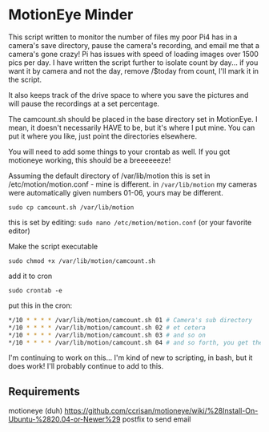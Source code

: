 # MotionEye Minder
This script written to monitor the number of files my poor Pi4 has in a camera's save directory, pause the camera's recording, and email me that a camera's gone crazy! Pi has issues with speed of loading images over 1500 pics per day. I have written the script further to isolate count by day... if you want it by camera and not the day, remove /$today from count, I'll mark it in the script.

It also keeps track of the drive space to where you save the pictures and will pause the recordings at a set percentage.

The camcount.sh should be placed in the base directory set in MotionEye. I mean, it doesn't necessarily HAVE to be, but it's where I put mine. You can put it where you like, just point the directories elsewhere.

You will need to add some things to your crontab as well.
If you got motioneye working, this should be a breeeeeeze!

Assuming the default directory of /var/lib/motion 
this is set in /etc/motion/motion.conf - mine is different.
in `/var/lib/motion` my cameras were automatically given numbers 01-06, yours may be different.

```
sudo cp camcount.sh /var/lib/motion
```
this is set by editing: `sudo nano /etc/motion/motion.conf` (or your favorite editor)

Make the script executable
```
sudo chmod +x /var/lib/motion/camcount.sh
```
add it to cron
```
sudo crontab -e
```
put this in the cron:
```bash
*/10 * * * * /var/lib/motion/camcount.sh 01 # Camera's sub directory
*/10 * * * * /var/lib/motion/camcount.sh 02 # et cetera
*/10 * * * * /var/lib/motion/camcount.sh 03 # and so on
*/10 * * * * /var/lib/motion/camcount.sh 04 # and so forth, you get the idea
```
I'm continuing to work on this... I'm kind of new to scripting, in bash, but it does work! I'll probably continue to add to this.

## Requirements
motioneye (duh) https://github.com/ccrisan/motioneye/wiki/%28Install-On-Ubuntu-%2820.04-or-Newer%29
postfix to send email
